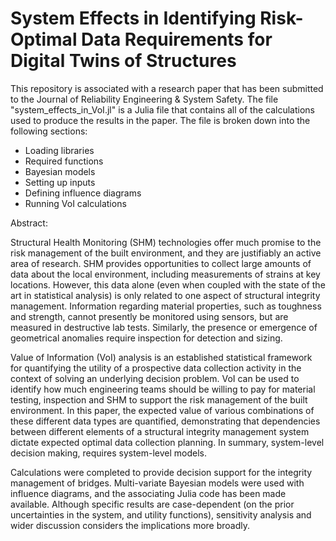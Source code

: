 # System Effects in Identifying Risk-Optimal Data Requirements for Digital Twins of Structures

This repository is associated with a research paper that has been submitted to the Journal of Reliability Engineering & System Safety.
The file "system_effects_in_VoI.jl" is a Julia file that contains all of the calculations used to produce the results in the paper. The file is broken down into the following sections:
 - Loading libraries
 - Required functions
 - Bayesian models
 - Setting up inputs
 - Defining influence diagrams
 - Running VoI calculations
 
Abstract:

Structural Health Monitoring (SHM) technologies offer much promise to the risk management of the built environment, and they are justifiably an active area of research. SHM provides opportunities to collect large amounts of data about the local environment, including measurements of strains at key locations. However, this data alone (even when coupled with the state of the art in statistical analysis) is only related to one aspect of structural integrity management. Information regarding material properties, such as toughness and strength, cannot presently be monitored using sensors, but are measured in destructive lab tests. Similarly, the presence or emergence of geometrical anomalies require inspection for detection and sizing.

Value of Information (VoI) analysis is an established statistical framework for quantifying the utility of a prospective data collection activity in the context of solving an underlying decision problem. VoI can be used to identify how much engineering teams should be willing to pay for material testing, inspection and SHM to support the risk management of the built environment. In this paper, the expected value of various combinations of these different data types are quantified, demonstrating that dependencies between different elements of a structural integrity management system dictate expected optimal data collection planning. In summary, system-level decision making, requires system-level models.

Calculations were completed to provide decision support for the integrity management of bridges. Multi-variate Bayesian models were used with influence diagrams, and the associating Julia code has been made available. Although specific results are case-dependent (on the prior uncertainties in the system, and utility functions), sensitivity analysis and wider discussion considers the implications more broadly.
